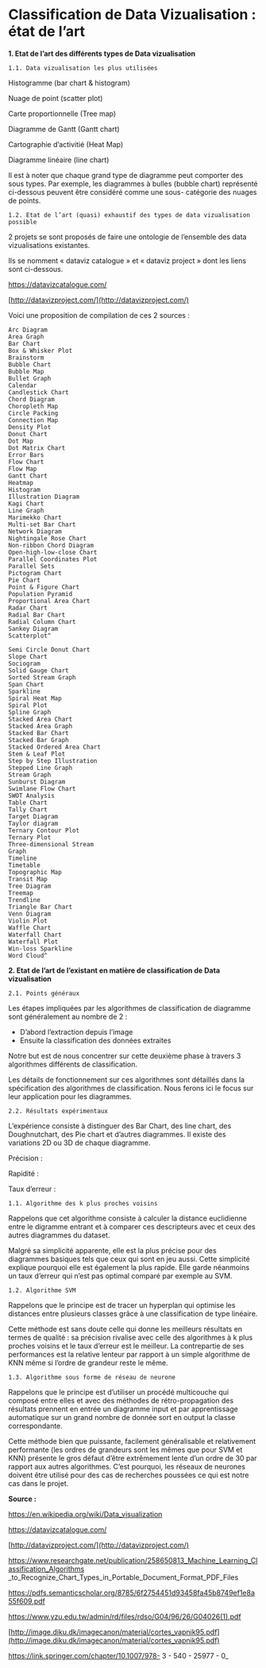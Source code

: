 # Classification de Data Vizualisation : état de l’art

**1. Etat de l’art des différents types de Data vizualisation**

```
1.1. Data vizualisation les plus utilisées
```
Histogramme (bar chart & histogram)

Nuage de point (scatter plot)

Carte proportionnelle (Tree map)


Diagramme de Gantt (Gantt chart)

Cartographie d’activitié (Heat Map)


Diagramme linéaire (line chart)

Il est à noter que chaque grand type de diagramme peut comporter des sous types. Par exemple, les
diagrammes à bulles (bubble chart) représenté ci-dessous peuvent être considéré comme une sous-
catégorie des nuages de points.

```
1.2. Etat de l’art (quasi) exhaustif des types de data vizualisation possible
```
2 projets se sont proposés de faire une ontologie de l’ensemble des data vizualisations existantes.

Ils se nomment « dataviz catalogue » et « dataviz project » dont les liens sont ci-dessous.

https://datavizcatalogue.com/

[http://datavizproject.com/](http://datavizproject.com/)


Voici une proposition de compilation de ces 2 sources :

```
Arc Diagram
Area Graph
Bar Chart
Box & Whisker Plot
Brainstorm
Bubble Chart
Bubble Map
Bullet Graph
Calendar
Candlestick Chart
Chord Diagram
Choropleth Map
Circle Packing
Connection Map
Density Plot
Donut Chart
Dot Map
Dot Matrix Chart
Error Bars
Flow Chart
Flow Map
Gantt Chart
Heatmap
Histogram
Illustration Diagram
Kagi Chart
Line Graph
Marimekko Chart
Multi-set Bar Chart
Network Diagram
Nightingale Rose Chart
Non-ribbon Chord Diagram
Open-high-low-close Chart
Parallel Coordinates Plot
Parallel Sets
Pictogram Chart
Pie Chart
Point & Figure Chart
Population Pyramid
Proportional Area Chart
Radar Chart
Radial Bar Chart
Radial Column Chart
Sankey Diagram
Scatterplot^
```
```
Semi Circle Donut Chart
Slope Chart
Sociogram
Solid Gauge Chart
Sorted Stream Graph
Span Chart
Sparkline
Spiral Heat Map
Spiral Plot
Spline Graph
Stacked Area Chart
Stacked Area Graph
Stacked Bar Chart
Stacked Bar Graph
Stacked Ordered Area Chart
Stem & Leaf Plot
Step by Step Illustration
Stepped Line Graph
Stream Graph
Sunburst Diagram
Swimlane Flow Chart
SWOT Analysis
Table Chart
Tally Chart
Target Diagram
Taylor diagram
Ternary Contour Plot
Ternary Plot
Three-dimensional Stream
Graph
Timeline
Timetable
Topographic Map
Transit Map
Tree Diagram
Treemap
Trendline
Triangle Bar Chart
Venn Diagram
Violin Plot
Waffle Chart
Waterfall Chart
Waterfall Plot
Win-loss Sparkline
Word Cloud^
```

**2. Etat de l’art de l’existant en matière de classification de Data vizualisation**

```
2.1. Points généraux
```
Les étapes impliquées par les algorithmes de classification de diagramme sont généralement au
nombre de 2 :

- D’abord l’extraction depuis l’image
- Ensuite la classification des données extraites

Notre but est de nous concentrer sur cette deuxième phase à travers 3 algorithmes différents de
classification.

Les détails de fonctionnement sur ces algorithmes sont détaillés dans la spécification des algorithmes
de classification. Nous ferons ici le focus sur leur application pour les diagrammes.

```
2.2. Résultats expérimentaux
```
L’expérience consiste à distinguer des Bar Chart, des line chart, des Doughnutchart, des Pie chart et
d’autres diagrammes. Il existe des variations 2D ou 3D de chaque diagramme.

Précision :

Rapidité :

Taux d’erreur :

```
1.1. Algorithme des k plus proches voisins
```

Rappelons que cet algorithme consiste à calculer la distance euclidienne entre le digramme entrant
et à comparer ces descripteurs avec et ceux des autres diagrammes du dataset.

Malgré sa simplicité apparente, elle est la plus précise pour des diagrammes basiques tels que ceux
qui sont en jeu aussi. Cette simplicité explique pourquoi elle est également la plus rapide. Elle garde
néanmoins un taux d’erreur qui n’est pas optimal comparé par exemple au SVM.

```
1.2. Algorithme SVM
```
Rappelons que le principe est de tracer un hyperplan qui optimise les distances entre plusieurs
classes grâce à une classification de type linéaire.

Cette méthode est sans doute celle qui donne les meilleurs résultats en termes de qualité : sa
précision rivalise avec celle des algorithmes à k plus proches voisins et le taux d’erreur est le meilleur.
La contrepartie de ses performances est la relative lenteur par rapport à un simple algorithme de
KNN même si l’ordre de grandeur reste le même.

```
1.3. Algorithme sous forme de réseau de neurone
```
Rappelons que le principe est d’utiliser un procédé multicouche qui composé entre elles et avec des
méthodes de rétro-propagation des résultats prennent en entrée un diagramme input et par
apprentissage automatique sur un grand nombre de donnée sort en output la classe correspondante.

Cette méthode bien que puissante, facilement généralisable et relativement performante (les ordres
de grandeurs sont les mêmes que pour SVM et KNN) présente le gros défaut d’être extrêmement
lente d’un ordre de 30 par rapport aux autres algorithmes. C’est pourquoi, les réseaux de neurones
doivent être utilisé pour des cas de recherches poussées ce qui est notre cas dans le projet.

**Source :**

https://en.wikipedia.org/wiki/Data_visualization

https://datavizcatalogue.com/

[http://datavizproject.com/](http://datavizproject.com/)

https://www.researchgate.net/publication/258650813_Machine_Learning_Classification_Algorithms
_to_Recognize_Chart_Types_in_Portable_Document_Format_PDF_Files

https://pdfs.semanticscholar.org/8785/6f2754451d93458fa45b8749ef1e8a55f609.pdf

https://www.yzu.edu.tw/admin/rd/files/rdso/G04/96/26/G04026(1).pdf

[http://image.diku.dk/imagecanon/material/cortes_vapnik95.pdf](http://image.diku.dk/imagecanon/material/cortes_vapnik95.pdf)

https://link.springer.com/chapter/10.1007/978- 3 - 540 - 25977 - 0_
